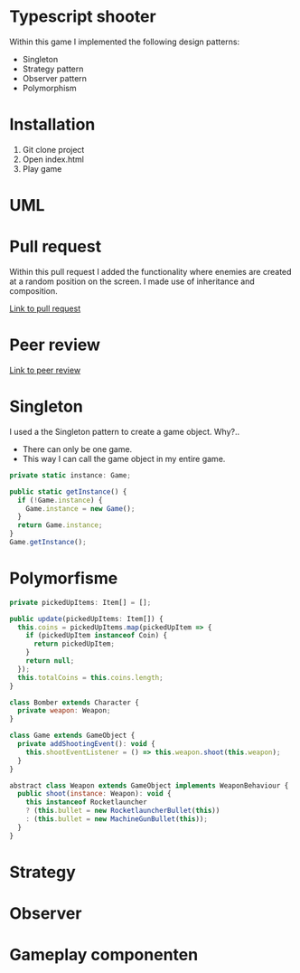 # Typescript shooter

Within this game I implemented the following design patterns:

- Singleton
- Strategy pattern
- Observer pattern
- Polymorphism

# Installation

1.  Git clone project
2.  Open index.html
3.  Play game

# UML

# Pull request

Within this pull request I added the functionality where enemies are created at a random position on the screen. I made use of inheritance and composition.

[Link to pull request](https://github.com/Fabiantjoeaon/programmeren-4-game/pull/1 "Take a look!")

# Peer review

[Link to peer review](https://github.com/Fabiantjoeaon/programmeren-4-game/issues/2 "Take a look!")

# Singleton

I used a the Singleton pattern to create a game object. Why?..

- There can only be one game.
- This way I can call the game object in my entire game.

```javascript
private static instance: Game;
```

```javascript
public static getInstance() {
  if (!Game.instance) {
    Game.instance = new Game();
  }
  return Game.instance;
}
Game.getInstance();
```

# Polymorfisme

```javascript
private pickedUpItems: Item[] = [];

public update(pickedUpItems: Item[]) {
  this.coins = pickedUpItems.map(pickedUpItem => {
    if (pickedUpItem instanceof Coin) {
      return pickedUpItem;
    }
    return null;
  });
  this.totalCoins = this.coins.length;
}
```

```javascript
class Bomber extends Character {
  private weapon: Weapon;
}

class Game extends GameObject {
  private addShootingEvent(): void {
    this.shootEventListener = () => this.weapon.shoot(this.weapon);
  }
}

abstract class Weapon extends GameObject implements WeaponBehaviour {
  public shoot(instance: Weapon): void {
    this instanceof Rocketlauncher
    ? (this.bullet = new RocketlauncherBullet(this))
    : (this.bullet = new MachineGunBullet(this));
  }
}
```

# Strategy


# Observer

# Gameplay componenten

